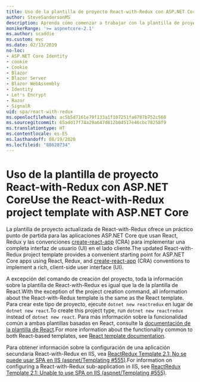 ```yaml
---
title: Uso de la plantilla de proyecto React-with-Redux con ASP.NET Core
author: SteveSandersonMS
description: Aprenda cómo comenzar a trabajar con la plantilla de proyecto de aplicación de página única (SPA) de ASP.NET Core para React with Redux y create-react-app.
monikerRange: '>= aspnetcore-2.1'
ms.author: scaddie
ms.custom: mvc
ms.date: 02/13/2019
no-loc:
- ASP.NET Core Identity
- cookie
- Cookie
- Blazor
- Blazor Server
- Blazor WebAssembly
- Identity
- Let's Encrypt
- Razor
- SignalR
uid: spa/react-with-redux
ms.openlocfilehash: ac5b5d7161e79f133a1f107251fa6707b752c568
ms.sourcegitcommit: 65add17f74a29a647d812b04517e46cbc78258f9
ms.translationtype: HT
ms.contentlocale: es-ES
ms.lasthandoff: 08/19/2020
ms.locfileid: "88628734"
---
```

# <a name="use-the-react-with-redux-project-template-with-aspnet-core"></a><span data-ttu-id="ebd0e-103">Uso de la plantilla de proyecto React-with-Redux con ASP.NET Core</span><span class="sxs-lookup"><span data-stu-id="ebd0e-103">Use the React-with-Redux project template with ASP.NET Core</span></span>

<span data-ttu-id="ebd0e-104">La plantilla de proyecto actualizada de React-with-Redux ofrece un práctico punto de partida para las aplicaciones ASP.NET Core que usan React, Redux y las convenciones [create-react-app](https://github.com/facebookincubator/create-react-app) (CRA) para implementar una completa interfaz de usuario (UI) en el lado cliente.</span><span class="sxs-lookup"><span data-stu-id="ebd0e-104">The updated React-with-Redux project template provides a convenient starting point for ASP.NET Core apps using React, Redux, and [create-react-app](https://github.com/facebookincubator/create-react-app) (CRA) conventions to implement a rich, client-side user interface (UI).</span></span>

<span data-ttu-id="ebd0e-105">A excepción del comando de creación del proyecto, toda la información sobre la plantilla de React-with-Redux es igual que la de la plantilla de React.</span><span class="sxs-lookup"><span data-stu-id="ebd0e-105">With the exception of the project creation command, all information about the React-with-Redux template is the same as the React template.</span></span> <span data-ttu-id="ebd0e-106">Para crear este tipo de proyecto, ejecute `dotnet new reactredux` en lugar de `dotnet new react`.</span><span class="sxs-lookup"><span data-stu-id="ebd0e-106">To create this project type, run `dotnet new reactredux` instead of `dotnet new react`.</span></span> <span data-ttu-id="ebd0e-107">Para más información sobre la funcionalidad común a ambas plantillas basadas en React, consulte la [documentación de la plantilla de React](xref:spa/react).</span><span class="sxs-lookup"><span data-stu-id="ebd0e-107">For more information about the functionality common to both React-based templates, see [React template documentation](xref:spa/react).</span></span>

<span data-ttu-id="ebd0e-108">Para obtener información sobre la configuración de una aplicación secundaria React-with-Redux en IIS, vea [ReactRedux Template 2.1: No se puede usar SPA en IIS (aspnet/Templating &num;555)](https://github.com/aspnet/Templating/issues/555).</span><span class="sxs-lookup"><span data-stu-id="ebd0e-108">For information on configuring a React-with-Redux sub-application in IIS, see [ReactRedux Template 2.1: Unable to use SPA on IIS (aspnet/Templating &num;555)](https://github.com/aspnet/Templating/issues/555).</span></span>
